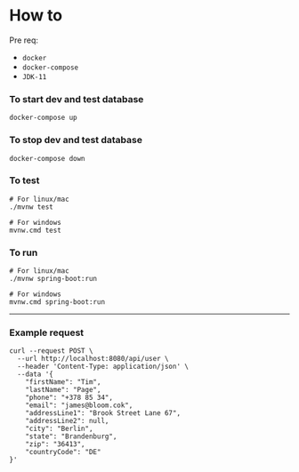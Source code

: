 # How to

Pre req:

* `docker`
* `docker-compose`
* `JDK-11`

### To start dev and test database

```shell
docker-compose up
```

### To stop dev and test database

```shell
docker-compose down
```

### To test

```shell
# For linux/mac
./mvnw test

# For windows
mvnw.cmd test
```

### To run

```shell
# For linux/mac
./mvnw spring-boot:run

# For windows
mvnw.cmd spring-boot:run
```

---

### Example request

```shell
curl --request POST \
  --url http://localhost:8080/api/user \
  --header 'Content-Type: application/json' \
  --data '{
	"firstName": "Tim",
	"lastName": "Page",
	"phone": "+378 85 34",
	"email": "james@bloom.cok",
	"addressLine1": "Brook Street Lane 67",
	"addressLine2": null,
	"city": "Berlin",
	"state": "Brandenburg",
	"zip": "36413",
	"countryCode": "DE"
}'
```